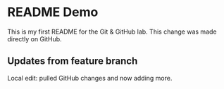 # README Demo
This is my first README for the Git & GitHub lab.
This change was made directly on GitHub.
## Updates from feature branch

Local edit: pulled GitHub changes and now adding more.
